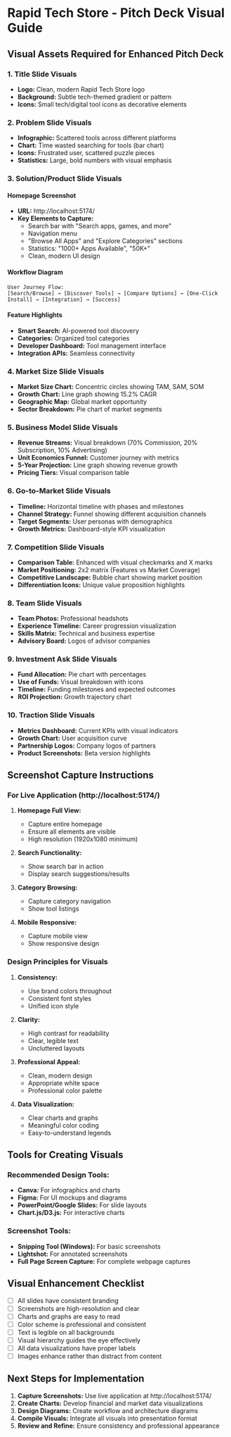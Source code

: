 # Rapid Tech Store - Pitch Deck Visual Guide

## Visual Assets Required for Enhanced Pitch Deck

### 1. Title Slide Visuals
- **Logo:** Clean, modern Rapid Tech Store logo
- **Background:** Subtle tech-themed gradient or pattern
- **Icons:** Small tech/digital tool icons as decorative elements

### 2. Problem Slide Visuals
- **Infographic:** Scattered tools across different platforms
- **Chart:** Time wasted searching for tools (bar chart)
- **Icons:** Frustrated user, scattered puzzle pieces
- **Statistics:** Large, bold numbers with visual emphasis

### 3. Solution/Product Slide Visuals

#### Homepage Screenshot
- **URL:** http://localhost:5174/
- **Key Elements to Capture:**
  - Search bar with "Search apps, games, and more"
  - Navigation menu
  - "Browse All Apps" and "Explore Categories" sections
  - Statistics: "1000+ Apps Available", "50K+"
  - Clean, modern UI design

#### Workflow Diagram
```
User Journey Flow:
[Search/Browse] → [Discover Tools] → [Compare Options] → [One-Click Install] → [Integration] → [Success]
```

#### Feature Highlights
- **Smart Search:** AI-powered tool discovery
- **Categories:** Organized tool categories
- **Developer Dashboard:** Tool management interface
- **Integration APIs:** Seamless connectivity

### 4. Market Size Slide Visuals
- **Market Size Chart:** Concentric circles showing TAM, SAM, SOM
- **Growth Chart:** Line graph showing 15.2% CAGR
- **Geographic Map:** Global market opportunity
- **Sector Breakdown:** Pie chart of market segments

### 5. Business Model Slide Visuals
- **Revenue Streams:** Visual breakdown (70% Commission, 20% Subscription, 10% Advertising)
- **Unit Economics Funnel:** Customer journey with metrics
- **5-Year Projection:** Line graph showing revenue growth
- **Pricing Tiers:** Visual comparison table

### 6. Go-to-Market Slide Visuals
- **Timeline:** Horizontal timeline with phases and milestones
- **Channel Strategy:** Funnel showing different acquisition channels
- **Target Segments:** User personas with demographics
- **Growth Metrics:** Dashboard-style KPI visualization

### 7. Competition Slide Visuals
- **Comparison Table:** Enhanced with visual checkmarks and X marks
- **Market Positioning:** 2x2 matrix (Features vs Market Coverage)
- **Competitive Landscape:** Bubble chart showing market position
- **Differentiation Icons:** Unique value proposition highlights

### 8. Team Slide Visuals
- **Team Photos:** Professional headshots
- **Experience Timeline:** Career progression visualization
- **Skills Matrix:** Technical and business expertise
- **Advisory Board:** Logos of advisor companies

### 9. Investment Ask Slide Visuals
- **Fund Allocation:** Pie chart with percentages
- **Use of Funds:** Visual breakdown with icons
- **Timeline:** Funding milestones and expected outcomes
- **ROI Projection:** Growth trajectory chart

### 10. Traction Slide Visuals
- **Metrics Dashboard:** Current KPIs with visual indicators
- **Growth Chart:** User acquisition curve
- **Partnership Logos:** Company logos of partners
- **Product Screenshots:** Beta version highlights

## Screenshot Capture Instructions

### For Live Application (http://localhost:5174/)

1. **Homepage Full View:**
   - Capture entire homepage
   - Ensure all elements are visible
   - High resolution (1920x1080 minimum)

2. **Search Functionality:**
   - Show search bar in action
   - Display search suggestions/results

3. **Category Browsing:**
   - Capture category navigation
   - Show tool listings

4. **Mobile Responsive:**
   - Capture mobile view
   - Show responsive design

### Design Principles for Visuals

1. **Consistency:**
   - Use brand colors throughout
   - Consistent font styles
   - Unified icon style

2. **Clarity:**
   - High contrast for readability
   - Clear, legible text
   - Uncluttered layouts

3. **Professional Appeal:**
   - Clean, modern design
   - Appropriate white space
   - Professional color palette

4. **Data Visualization:**
   - Clear charts and graphs
   - Meaningful color coding
   - Easy-to-understand legends

## Tools for Creating Visuals

### Recommended Design Tools:
- **Canva:** For infographics and charts
- **Figma:** For UI mockups and diagrams
- **PowerPoint/Google Slides:** For slide layouts
- **Chart.js/D3.js:** For interactive charts

### Screenshot Tools:
- **Snipping Tool (Windows):** For basic screenshots
- **Lightshot:** For annotated screenshots
- **Full Page Screen Capture:** For complete webpage captures

## Visual Enhancement Checklist

- [ ] All slides have consistent branding
- [ ] Screenshots are high-resolution and clear
- [ ] Charts and graphs are easy to read
- [ ] Color scheme is professional and consistent
- [ ] Text is legible on all backgrounds
- [ ] Visual hierarchy guides the eye effectively
- [ ] All data visualizations have proper labels
- [ ] Images enhance rather than distract from content

## Next Steps for Implementation

1. **Capture Screenshots:** Use live application at http://localhost:5174/
2. **Create Charts:** Develop financial and market data visualizations
3. **Design Diagrams:** Create workflow and architecture diagrams
4. **Compile Visuals:** Integrate all visuals into presentation format
5. **Review and Refine:** Ensure consistency and professional appearance